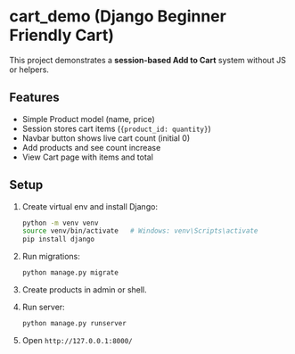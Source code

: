 # cart_demo (Django Beginner Friendly Cart)

This project demonstrates a **session-based Add to Cart** system without JS or helpers.

## Features
- Simple Product model (name, price)
- Session stores cart items (`{product_id: quantity}`)
- Navbar button shows live cart count (initial 0)
- Add products and see count increase
- View Cart page with items and total

## Setup
1. Create virtual env and install Django:
   ```bash
   python -m venv venv
   source venv/bin/activate   # Windows: venv\Scripts\activate
   pip install django
   ```

2. Run migrations:
   ```bash
   python manage.py migrate
   ```

3. Create products in admin or shell.

4. Run server:
   ```bash
   python manage.py runserver
   ```

5. Open `http://127.0.0.1:8000/`

